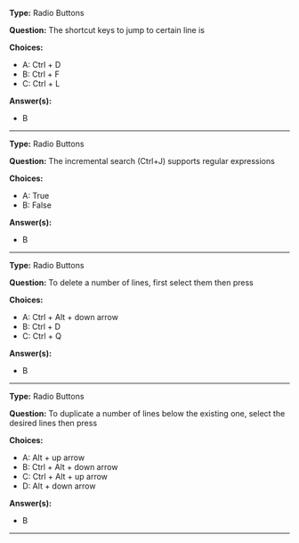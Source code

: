 __Type:__ Radio Buttons

__Question:__ The shortcut keys to jump to certain line is

__Choices:__
  - A: Ctrl + D
  - B: Ctrl + F
  - C: Ctrl + L

__Answer(s):__
  - B
  
----

__Type:__ Radio Buttons 

__Question:__ The incremental search (Ctrl+J) supports regular expressions

__Choices:__
  - A: True
  - B: False
  
__Answer(s):__
  - B

----

__Type:__ Radio Buttons

__Question:__ To delete a number of lines, first select them then press

__Choices:__
  - A: Ctrl +  Alt + down arrow
  - B: Ctrl + D
  - C: Ctrl + Q

__Answer(s):__
  - B
  
----

__Type:__ Radio Buttons 

__Question:__ To duplicate a number of lines below the existing one, select the desired lines then press

__Choices:__
  - A: Alt + up arrow
  - B: Ctrl + Alt + down arrow
  - C: Ctrl + Alt + up arrow
  - D: Alt + down arrow
  
__Answer(s):__
  - B

----

  
